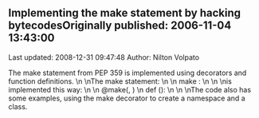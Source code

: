 ## Implementing the make statement by hacking bytecodesOriginally published: 2006-11-04 13:43:00 
Last updated: 2008-12-31 09:47:48 
Author: Nilton Volpato 
 
The make statement from PEP 359 is implemented using decorators and function definitions.\n\nThe make statement:\n\n    make <callable> <name> <tuple>:\n        <block>\n\nis implemented this way:\n\n    @make(<callable>, <tuple>)\n    def <name>():\n        <block>\n\nThe code also has some examples, using the make decorator to create a namespace and a class.